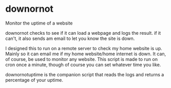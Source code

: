 # downornot
Monitor the uptime of a website 

downornot checks to see if it can load a webpage and logs the result. if it can't, it also sends am email to let you know the site is down. 

I designed this to run on a remote server to check my home website is up. Mainly so it can email me if my home website/home internet is down. It can, of course, be used to monitor any website. This script is made to run on cron once a minute, though of course you can set whatever time you like.

downornotuptime is the companion script that reads the logs and returns a percentage of your uptime. 
